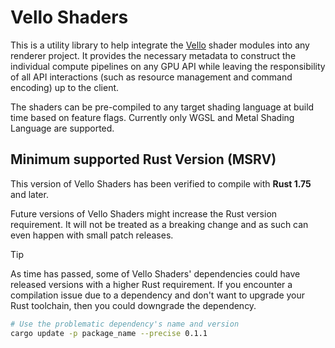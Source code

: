 # Vello Shaders

This is a utility library to help integrate the [Vello] shader modules into any renderer project.
It provides the necessary metadata to construct the individual compute pipelines on any GPU API while leaving the responsibility of all API interactions (such as resource management and command encoding) up to the client.

The shaders can be pre-compiled to any target shading language at build time based on feature flags.
Currently only WGSL and Metal Shading Language are supported.

## Minimum supported Rust Version (MSRV)

This version of Vello Shaders has been verified to compile with **Rust 1.75** and later.

Future versions of Vello Shaders might increase the Rust version requirement.
It will not be treated as a breaking change and as such can even happen with small patch releases.

> [!TIP]
> As time has passed, some of Vello Shaders' dependencies could have released versions with a higher Rust requirement.
> If you encounter a compilation issue due to a dependency and don't want to upgrade your Rust toolchain, then you could downgrade the dependency.
> ```sh
> # Use the problematic dependency's name and version
> cargo update -p package_name --precise 0.1.1
> ```

[Vello]: https://github.com/linebender/vello
